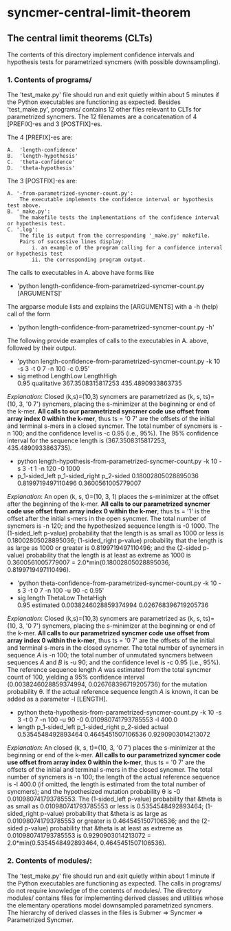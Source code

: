 # syncmer-central-limit-theorem

## The central limit theorems  (CLTs)

The contents of this directory implement confidence intervals and hypothesis tests for parametrized syncmers (with possible downsampling).

### 1. Contents of programs/

The 'test_make.py' file should run and exit quietly within about 5 minutes if the Python executables are functioning as expected. Besides 'test_make.py', programs/ contains 12 other files relevant to CLTs for parametrized syncmers. The 12 filenames are a concatenation of 4 [PREFIX]-es and 3 [POSTFIX]-es.

The 4 [PREFIX]-es are:

    A.  'length-confidence'
    B.  'length-hypothesis'
    C.  'theta-confidence'
    D.  'theta-hypothesis'

The 3 [POSTFIX]-es are:

    A. '-from-parametrized-syncmer-count.py':
        The executable implements the confidence interval or hypothesis test above.
    B. '_make.py':
        The makefile tests the implementations of the confidence interval or hypothesis test.
    C. '.log':
        The file is output from the corresponding '_make.py' makefile. 
        Pairs of successive lines display: 
            i. an example of the program calling for a confidence interval or hypothesis test 
            ii. the corresponding program output.

The calls to executables in A. above have forms like
* 'python length-confidence-from-parametrized-syncmer-count.py [ARGUMENTS]'

The argparse module lists and explains the [ARGUMENTS] with a -h (help) call of the form 
* 'python length-confidence-from-parametrized-syncmer-count.py -h'

The following provide examples of calls to the executables in A. above, followed by their output.

* 'python length-confidence-from-parametrized-syncmer-count.py  -k 10 -s 3 -t 0 7 -n 100 -c 0.95'
* sig	method	LengthLow	LengthHigh<br/>
  0.95	qualitative	367.3508315817253	435.4890933863735

*Explanation*: Closed (k,s)=(10,3) syncmers are parametrized as (k, s, ts)=(10, 3, '0 7') syncmers, placing the s-minimizer at the beginning or end of the k-mer. **All calls to our parametrized syncmer code use offset from array index 0 within the k-mer**, thus ts = '0 7' are the offsets of the initial and terminal s-mers in a closed syncmer. The total number of syncmers is -n 100; and the confidence level is -c 0.95 (i.e., 95%). The 95% confidence interval for the sequence length is (367.3508315817253,	435.4890933863735). 

* python length-hypothesis-from-parametrized-syncmer-count.py  -k 10 -s 3 -t 1 -n 120 -0 1000
* p_1-sided_left	p_1-sided_right	p_2-sided
  0.18002805028895036	0.8199719497110496	0.3600561005779007

*Explanation*: An open (k, s, t)=(10, 3, 1) places the s-minimizer at the offset after the beginning of the k-mer. **All calls to our parametrized syncmer code use offset from array index 0 within the k-mer**, thus ts = '1' is the offset after the initial s-mers in the open syncmer. The total number of syncmers is -n 120; and the hypothesized sequence length is -0 1000. The (1-sided_left p-value) probability that the length is as small as 1000 or less is 0.18002805028895036; (1-sided_right p-value) probability that the length is as large as 1000 or greater is 0.8199719497110496; and the (2-sided p-value) probability that the length is at least as extreme as 1000 is 0.3600561005779007 = 2.0*min(0.18002805028895036,	0.8199719497110496). 

* 'python theta-confidence-from-parametrized-syncmer-count.py  -k 10 -s 3 -t 0 7 -n 100 -u 90  -c 0.95'
* sig	length	ThetaLow	ThetaHigh<br/>
  0.95	estimated	0.0038246028859374994	0.026768396719205736

*Explanation*: Closed (k,s)=(10,3) syncmers are parametrized as (k, s, ts)=(10, 3, '0 7') syncmers, placing the s-minimizer at the beginning or end of the k-mer. **All calls to our parametrized syncmer code use offset from array index 0 within the k-mer**, thus ts = '0 7' are the offsets of the initial and terminal s-mers in the closed syncmer. The total number of syncmers in sequence *A* is -n 100; the total number of unmutated syncmers between sequences *A* and *B* is -u 90; and the confidence level is -c 0.95 (i.e., 95%). The reference sequence length *A* was estimated from the total syncmer count of 100, yielding a 95% confidence interval (0.0038246028859374994,	0.026768396719205736) for the mutation probability &theta;. If the actual reference sequence length *A* is known, it can be added as a parameter -l [LENGTH].

* python theta-hypothesis-from-parametrized-syncmer-count.py  -k 10 -s 3 -t 0 7 -n 100 -u 90 -0 0.010980741793785553  -l 400.0
* length	p_1-sided_left	p_1-sided_right	p_2-sided
  actual	0.5354548492893464	0.4645451507106536	0.9290903014213072

*Explanation*: An closed (k, s, t)=(10, 3, '0 7') places the s-minimizer at the beginning or end of the k-mer. **All calls to our parametrized syncmer code use offset from array index 0 within the k-mer**, thus ts = '0 7' are the offsets of the initial and terminal s-mers in the closed syncmer. The total number of syncmers is -n 100; the length of the actual reference sequence is -l 400.0 (if omitted, the length is estimated from the total number of syncmers); and the hypothesized mutation probability &theta; is -0 0.010980741793785553. The (1-sided_left p-value) probability that &theta is as small as 0.010980741793785553 or less is 0.5354548492893464; (1-sided_right p-value) probability that &theta is as large as 0.010980741793785553 or greater is 0.4645451507106536; and the (2-sided p-value) probability that &theta is at least as extreme as 0.010980741793785553 is 0.9290903014213072 = 2.0*min(0.5354548492893464,	0.4645451507106536). 

### 2. Contents of modules/: 
The 'test_make.py' file should run and exit quietly within about 1 minute if the Python executables are functioning as expected. The calls in programs/ do not require knowledge of the contents of modules/. The directory modules/ contains files for implementing derived classes and utilities whose the elementary operations model downsampled parametrized syncmers. The hierarchy of derived classes in the files is Submer => Syncmer => Parametrized Syncmer.  


 
